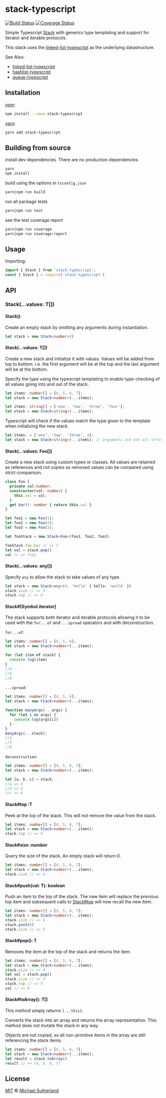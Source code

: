 # stack-typescript 
[![Build Status][travis-badge]][travis] [![Coverage Status][coveralls-badge]][coveralls]

Simple Typescript [Stack][wiki] with generics type templating and support for iterator 
and iterable protocols.

This stack uses the [linked-list-typescript][list] as the underlying datastructure.

See Also:
 - [linked-list-typescript][list]
 - [hashlist-typescript][hashlist]
 - [queue-typescript][queue]

## Installation

[npm][]:

```bash
npm install --save stack-typescript
```

[yarn][]:

```bash
yarn add stack-typescript
```

## Building from source

install dev dependencies. There are no production dependencies.

```bash
yarn
npm install
```

build using the options in `tsconfig.json`

```bash
yarn|npm run build
```

run all package tests

```bash
yarn|npm run test
```

see the test coverage report

```bash
yarn|npm run coverage
yarn|npm run coverage:report
```

## Usage

Importing:

```typescript
import { Stack } from 'stack-typescript';
const { Stack } = require('stack-typescript')
```

## API

### Stack<T>(...values: T[])

#### Stack<T>()

Create an empty stack by omitting any arguments during instantiation.

```typescript
let stack = new Stack<number>()
```

#### Stack<T>(...values: T[])

Create a new stack and initialize it with values. Values will be added from top
to bottom. i.e. the first argument will be at the top and the last argument will 
be at the bottom.

Specify the type using the typescript templating to enable type-checking of all
values going into and out of the stack.

```typescript
let items: number[] = [4, 5, 6, 7];
let stack = new Stack<number>(...items);
```

```typescript
let items: string[] = ['one', 'two', 'three', 'four'];
let stack = new Stack<string>(...items);
```

Typescript will check if the values match the type given to the template
when initializing the new stack.

```typescript
let items: = ['one', 'two', 'three', 4];
let stack = new Stack<string>(...items); // arguments are not all strings
```

#### Stack<Foo>(...values: Foo[])

Create a new stack using custom types or classes. All values are retained as references
and not copies so removed values can be compared using strict comparison.

```typescript
class Foo {
  private val:number;
  constructor(val: number) {
    this.val = val;
  }
  get bar(): number { return this.val }
}

let foo1 = new Foo(1);
let foo2 = new Foo(2);
let foo3 = new Foo(3);

let fooStack = new Stack<Foo>(foo1, foo2, foo3)

fooStack.top.bar // => 1
let val = stack.pop()
val // => foo1
```



#### Stack<any>(...values: any[])

Specify `any` to allow the stack to take values of any type.

```typescript
let stack = new Stack<any>(4, 'hello' { hello: 'world' })
stack.size // => 3
stack.top // => 4
```

#### Stack#[Symbol.iterator]

The stack supports both iterator and iterable protocols allowing it to be used
with the `for...of` and `...spread` operators and with deconstruction.

`for...of`:

```typescript
let items: number[] = [4, 5, 6];
let stack = new Stack<number>(...items);

for (let item of stack) {
  console.log(item)
}
//4
//5
//6
```

`...spread`:

```typescript
let items: number[] = [4, 5, 6];
let stack = new Stack<number>(...items);

function manyArgs(...args) {
  for (let i in args) {
    console.log(args[i])
  }
}
manyArgs(...stack);
//4
//5
//6
```

`deconstruction`:

```typescript
let items: number[] = [4, 5, 6, 7];
let stack = new Stack<number>(...items);

let [a, b, c] = stack;
//a => 4
//b => 5
//c => 6
```

#### Stack<T>#top :T

Peek at the top of the stack. This will not remove the value
from the stack.

```typescript
let items: number[] = [4, 5, 6, 7];
let stack = new Stack<number>(...items);
stack.top // => 4
```

#### Stack<T>#size :number

Query the size of the stack. An empty stack will return 0.

```typescript
let items: number[] = [4, 5, 6, 7];
let stack = new Stack<number>(...items);
stack.size // => 4
```

#### Stack<T>#push(val: T): boolean

Push an item to the top of the stack. The new item will replace the previous top item
and subsequent calls to [Stack<T>#top](#lstacktop-t) will now recall the new item.

```typescript
let items: number[] = [4, 5, 6, 7];
let stack = new Stack<number>(...items);
stack.size // => 4
stack.push(8)
stack.size // => 5
```

#### Stack<T>#pop(): T

Removes the item at the top of the stack and returns the item.

```typescript
let items: number[] = [4, 5, 6, 7];
let stack = new Stack<number>(...items);
stack.size // => 4
let val = stack.pop()
stack.size // => 3
stack.top // => 5
val // => 4
```

#### Stack<T>#toArray(): T[]

This method simply returns `[...this]`.

Converts the stack into an array and returns the array representation. This method does
not mutate the stack in any way.

Objects are not copied, so all non-primitive items in the array are still referencing
the stack items.

```typescript
let items: number[] = [4, 5, 6, 7];
let stack = new Stack<number>(...items);
let result = stack.toArray()
result // => [4, 5, 6, 7]
```

## License

[MIT][license] © [Michael Sutherland][author]

<!-- Definitions -->

[travis-badge]: https://img.shields.io/travis/sfkiwi/stack-typescript.svg

[travis]: https://travis-ci.org/sfkiwi/stack-typescript

[coveralls-badge]: https://img.shields.io/coveralls/github/sfkiwi/stack-typescript.svg

[coveralls]: https://coveralls.io/github/sfkiwi/stack-typescript

[npm]: https://docs.npmjs.com/cli/install

[yarn]: https://yarnpkg.com/lang/en/docs/install/

[license]: LICENSE.md

[author]: http://github.com/sfkiwi

[wiki]: https://simple.wikipedia.org/wiki/Stack_(data_structure)

[list]: https://www.npmjs.com/package/linked-list-typescript

[stack]: https://www.npmjs.com/package/stack-typescript

[queue]: https://www.npmjs.com/package/queue-typescript

[hashlist]: https://www.npmjs.com/package/hashlist-typescript

